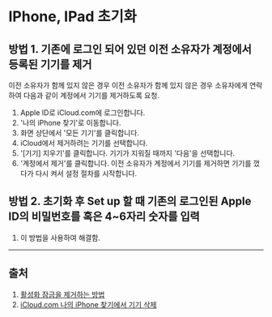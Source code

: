 # IPhone, IPad 초기화

## 방법 1. 기존에 로그인 되어 있던 이전 소유자가 계정에서 등록된 기기를 제거

이전 소유자가 함께 있지 않은 경우 이전 소유자가 함께 있지 않은 경우 소유자에게 연락하여 다음과 같이 계정에서 기기를 제거하도록 요청.

1. Apple ID로 iCloud.com에 로그인합니다.
1. '나의 iPhone 찾기'로 이동합니다.
1. 화면 상단에서 '모든 기기'를 클릭합니다.
1. iCloud에서 제거하려는 기기를 선택합니다.
1. '[기기] 지우기'를 클릭합니다. 기기가 지워질 때까지 '다음'을 선택합니다.
1. '계정에서 제거'를 클릭합니다.
이전 소유자가 계정에서 기기를 제거하면 기기를 껐다가 다시 켜서 설정 절차를 시작합니다.

## 방법 2. 초기화 후 Set up 할 때 기존의 로그인된 Apple ID의 비밀번호를 혹은 4~6자리 숫자를 입력

1. 이 방법을 사용하여 해결함.

---

## 출처

1. [활성화 잠금을 제거하는 방법](https://support.apple.com/ko-kr/HT201441)
1. [iCloud.com 나의 iPhone 찾기에서 기기 삭제](https://support.apple.com/ko-kr/guide/icloud/mmfc0eeddd/icloud)
